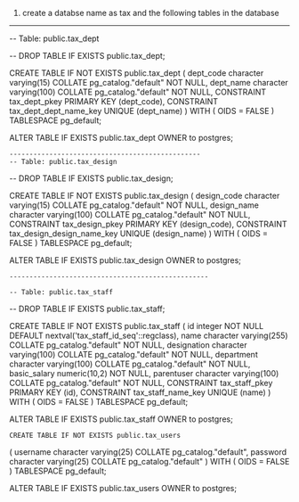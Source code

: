 1. create a databse name as tax and  the following tables in the database

-------------------------------------------
-- Table: public.tax_dept

-- DROP TABLE IF EXISTS public.tax_dept;

CREATE TABLE IF NOT EXISTS public.tax_dept
(
    dept_code character varying(15) COLLATE pg_catalog."default" NOT NULL,
    dept_name character varying(100) COLLATE pg_catalog."default" NOT NULL,
    CONSTRAINT tax_dept_pkey PRIMARY KEY (dept_code),
    CONSTRAINT tax_dept_dept_name_key UNIQUE (dept_name)
)
WITH (
    OIDS = FALSE
)
TABLESPACE pg_default;

ALTER TABLE IF EXISTS public.tax_dept
    OWNER to postgres;
	
	------------------------------------------------
	-- Table: public.tax_design

-- DROP TABLE IF EXISTS public.tax_design;

CREATE TABLE IF NOT EXISTS public.tax_design
(
    design_code character varying(15) COLLATE pg_catalog."default" NOT NULL,
    design_name character varying(100) COLLATE pg_catalog."default" NOT NULL,
    CONSTRAINT tax_design_pkey PRIMARY KEY (design_code),
    CONSTRAINT tax_design_design_name_key UNIQUE (design_name)
)
WITH (
    OIDS = FALSE
)
TABLESPACE pg_default;

ALTER TABLE IF EXISTS public.tax_design
    OWNER to postgres;
	
	
	--------------------------------------------------
	
	-- Table: public.tax_staff

-- DROP TABLE IF EXISTS public.tax_staff;

CREATE TABLE IF NOT EXISTS public.tax_staff
(
    id integer NOT NULL DEFAULT nextval('tax_staff_id_seq'::regclass),
    name character varying(255) COLLATE pg_catalog."default" NOT NULL,
    designation character varying(100) COLLATE pg_catalog."default" NOT NULL,
    department character varying(100) COLLATE pg_catalog."default" NOT NULL,
    basic_salary numeric(10,2) NOT NULL,
    parentuser character varying(100) COLLATE pg_catalog."default" NOT NULL,
    CONSTRAINT tax_staff_pkey PRIMARY KEY (id),
    CONSTRAINT tax_staff_name_key UNIQUE (name)
)
WITH (
    OIDS = FALSE
)
TABLESPACE pg_default;

ALTER TABLE IF EXISTS public.tax_staff
    OWNER to postgres;
	
	
	CREATE TABLE IF NOT EXISTS public.tax_users
(
    username character varying(25) COLLATE pg_catalog."default",
    password character varying(25) COLLATE pg_catalog."default"
)
WITH (
    OIDS = FALSE
)
TABLESPACE pg_default;

ALTER TABLE IF EXISTS public.tax_users
    OWNER to postgres;
	
	
	
	
	
	
	
	